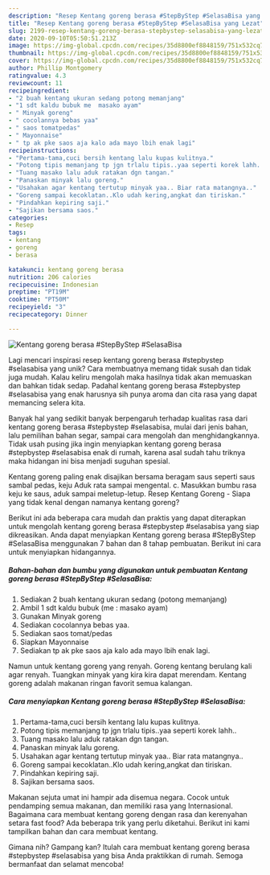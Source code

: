 ```yaml
---
description: "Resep Kentang goreng berasa #StepByStep #SelasaBisa yang Lezat"
title: "Resep Kentang goreng berasa #StepByStep #SelasaBisa yang Lezat"
slug: 2199-resep-kentang-goreng-berasa-stepbystep-selasabisa-yang-lezat
date: 2020-09-10T05:50:51.213Z
image: https://img-global.cpcdn.com/recipes/35d8800ef8848159/751x532cq70/kentang-goreng-berasa-stepbystep-selasabisa-foto-resep-utama.jpg
thumbnail: https://img-global.cpcdn.com/recipes/35d8800ef8848159/751x532cq70/kentang-goreng-berasa-stepbystep-selasabisa-foto-resep-utama.jpg
cover: https://img-global.cpcdn.com/recipes/35d8800ef8848159/751x532cq70/kentang-goreng-berasa-stepbystep-selasabisa-foto-resep-utama.jpg
author: Phillip Montgomery
ratingvalue: 4.3
reviewcount: 11
recipeingredient:
- "2 buah kentang ukuran sedang potong memanjang"
- "1 sdt kaldu bubuk me  masako ayam"
- " Minyak goreng"
- " cocolannya bebas yaa"
- " saos tomatpedas"
- " Mayonnaise"
- " tp ak pke saos aja kalo ada mayo lbih enak lagi"
recipeinstructions:
- "Pertama-tama,cuci bersih kentang lalu kupas kulitnya."
- "Potong tipis memanjang tp jgn trlalu tipis..yaa seperti korek lahh.."
- "Tuang masako lalu aduk ratakan dgn tangan."
- "Panaskan minyak lalu goreng."
- "Usahakan agar kentang tertutup minyak yaa.. Biar rata matangnya.."
- "Goreng sampai kecoklatan..Klo udah kering,angkat dan tiriskan."
- "Pindahkan kepiring saji."
- "Sajikan bersama saos."
categories:
- Resep
tags:
- kentang
- goreng
- berasa

katakunci: kentang goreng berasa 
nutrition: 206 calories
recipecuisine: Indonesian
preptime: "PT19M"
cooktime: "PT50M"
recipeyield: "3"
recipecategory: Dinner

---
```



![Kentang goreng berasa #StepByStep #SelasaBisa](https://img-global.cpcdn.com/recipes/35d8800ef8848159/751x532cq70/kentang-goreng-berasa-stepbystep-selasabisa-foto-resep-utama.jpg)

Lagi mencari inspirasi resep kentang goreng berasa #stepbystep #selasabisa yang unik? Cara membuatnya memang tidak susah dan tidak juga mudah. Kalau keliru mengolah maka hasilnya tidak akan memuaskan dan bahkan tidak sedap. Padahal kentang goreng berasa #stepbystep #selasabisa yang enak harusnya sih punya aroma dan cita rasa yang dapat memancing selera kita.

Banyak hal yang sedikit banyak berpengaruh terhadap kualitas rasa dari kentang goreng berasa #stepbystep #selasabisa, mulai dari jenis bahan, lalu pemilihan bahan segar, sampai cara mengolah dan menghidangkannya. Tidak usah pusing jika ingin menyiapkan kentang goreng berasa #stepbystep #selasabisa enak di rumah, karena asal sudah tahu triknya maka hidangan ini bisa menjadi suguhan spesial.

Kentang goreng paling enak disajikan bersama beragam saus seperti saus sambal pedas, keju Aduk rata sampai mengental. c. Masukkan bumbu rasa keju ke saus, aduk sampai meletup-letup. Resep Kentang Goreng - Siapa yang tidak kenal dengan namanya kentang goreng?


Berikut ini ada beberapa cara mudah dan praktis yang dapat diterapkan untuk mengolah kentang goreng berasa #stepbystep #selasabisa yang siap dikreasikan. Anda dapat menyiapkan Kentang goreng berasa #StepByStep #SelasaBisa menggunakan 7 bahan dan 8 tahap pembuatan. Berikut ini cara untuk menyiapkan hidangannya.

<!--inarticleads1-->

##### Bahan-bahan dan bumbu yang digunakan untuk pembuatan Kentang goreng berasa #StepByStep #SelasaBisa:

1. Sediakan 2 buah kentang ukuran sedang (potong memanjang)
1. Ambil 1 sdt kaldu bubuk (me : masako ayam)
1. Gunakan  Minyak goreng
1. Sediakan  cocolannya bebas yaa.
1. Sediakan  saos tomat/pedas
1. Siapkan  Mayonnaise
1. Sediakan  tp ak pke saos aja kalo ada mayo lbih enak lagi.


Namun untuk kentang goreng yang renyah. Goreng kentang berulang kali agar renyah. Tuangkan minyak yang kira kira dapat merendam. Kentang goreng adalah makanan ringan favorit semua kalangan. 

<!--inarticleads2-->

##### Cara menyiapkan Kentang goreng berasa #StepByStep #SelasaBisa:

1. Pertama-tama,cuci bersih kentang lalu kupas kulitnya.
1. Potong tipis memanjang tp jgn trlalu tipis..yaa seperti korek lahh..
1. Tuang masako lalu aduk ratakan dgn tangan.
1. Panaskan minyak lalu goreng.
1. Usahakan agar kentang tertutup minyak yaa.. Biar rata matangnya..
1. Goreng sampai kecoklatan..Klo udah kering,angkat dan tiriskan.
1. Pindahkan kepiring saji.
1. Sajikan bersama saos.


Makanan sejuta umat ini hampir ada disemua negara. Cocok untuk pendamping semua makanan, dan memiliki rasa yang Internasional. Bagaimana cara membuat kentang goreng dengan rasa dan kerenyahan setara fast food? Ada beberapa trik yang perlu diketahui. Berikut ini kami tampilkan bahan dan cara membuat kentang. 

Gimana nih? Gampang kan? Itulah cara membuat kentang goreng berasa #stepbystep #selasabisa yang bisa Anda praktikkan di rumah. Semoga bermanfaat dan selamat mencoba!
